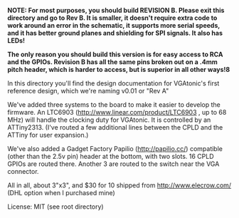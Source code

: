 **NOTE: For most purposes, you should build REVISION B.  Please exit this directory and go to Rev B.  It is smaller, it doesn't require extra code to work around an error in the schematic, it supports more serial speeds, and it has better ground planes and shielding for SPI signals.  It also has LEDs!**

**The only reason you should build this version is for easy access to RCA and the GPIOs.  Revision B has all the same pins broken out on a .4mm pitch header, which is harder to access, but is superior in all other ways!8**

In this directory you'll find the design documentation for VGAtonic's first reference design, which we're naming v0.01 or "Rev A"

We've added three systems to the board to make it easier to develop the firmware.  An LTC6903 (http://www.linear.com/product/LTC6903 , up to 68 MHz) will handle the clocking duty for VGAtonic.  It is controlled by an ATTiny2313.  (I've routed a few additional lines between the CPLD and the ATTiny for user expansion.)

We've also added a Gadget Factory Papilio (http://papilio.cc/) compatible (other than the 2.5v pin) header at the bottom, with two slots.  16 CPLD GPIOs are routed there.  Another 3 are routed to the switch near the VGA connector.

All in all, about 3"x3", and $30 for 10 shipped from http://www.elecrow.com/ (DHL option when I purchased mine)

License: MIT (see root directory)
